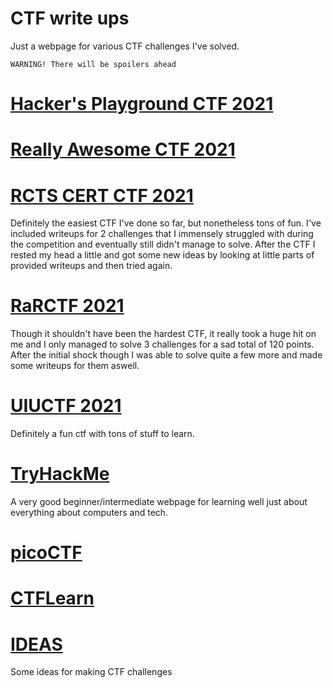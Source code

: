 # CTF write ups
Just a webpage for various CTF challenges I've solved.

<code>WARNING! There will be spoilers ahead</code>

# <a href="HPCTF2021">Hacker's Playground CTF 2021</a>

# <a href="RACTF2021">Really Awesome CTF 2021</a>

# <a href="RCTSCERT2021">RCTS CERT CTF 2021</a> 

Definitely the easiest CTF I've done so far, but nonetheless tons of fun. I've included writeups for 2 challenges that I immensely struggled with during the competition and eventually still didn't manage to solve. After the CTF I rested my head a little and got some new ideas by looking at little parts of provided writeups and then tried again.

# <a href="RaRCTF2021">RaRCTF 2021</a>

Though it shouldn't have been the hardest CTF, it really took a huge hit on me and I only managed to solve 3 challenges for a sad total of 120 points. After the initial shock though I was able to solve quite a few more and made some writeups for them aswell.

# <a href="UIUCTF2021">UIUCTF 2021</a>

Definitely a fun ctf with tons of stuff to learn.

# <a href="TryHackMe">TryHackMe</a>

A very good beginner/intermediate webpage for learning well just about everything about computers and tech.

# <a href="picoCTF">picoCTF</a>
	
# <a href="CTFLearn">CTFLearn</a>

# <a href="ideas">IDEAS</a>

Some ideas for making CTF challenges
